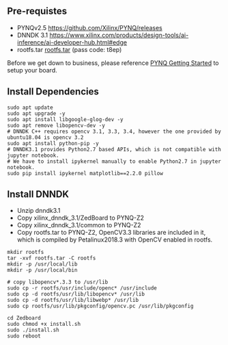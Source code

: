 ## Pre-requistes
- PYNQv2.5 https://github.com/Xilinx/PYNQ/releases
- DNNDK 3.1 https://www.xilinx.com/products/design-tools/ai-inference/ai-developer-hub.html#edge
- rootfs.tar [rootfs.tar](https://pan.baidu.com/s/1hTtdL0vds3gAUVLqbQkGLA) (pass code: t8ep)

Before we get down to business, please reference [PYNQ Getting Started](https://pynq.readthedocs.io/en/v2.5.1/getting_started.html) to setup your board.

## Install Dependencies
```
sudo apt update
sudo apt upgrade -y
sudo apt install libgoogle-glog-dev -y
sudo apt remove libopencv-dev -y 
# DNNDK C++ requires opencv 3.1, 3.3, 3.4, however the one provided by ubuntu18.04 is opencv 3.2
sudo apt install python-pip -y
# DNNDK3.1 provides Python2.7 based APIs, which is not compatible with jupyter notebook.
# We have to install ipykernel manually to enable Python2.7 in jupyter notebook.
sudo pip install ipykernel matplotlib==2.2.0 pillow
```

## Install DNNDK
- Unzip dnndk3.1
- Copy xilinx_dnndk_3.1/ZedBoard to PYNQ-Z2
- Copy xilinx_dnndk_3.1/common to PYNQ-Z2
- Copy rootfs.tar to PYNQ-Z2, OpenCV3.3 libraries are included in it, which is compiled by Petalinux2018.3 with OpenCV enabled in rootfs.
```
mkdir rootfs
tar -xvf rootfs.tar -C rootfs
mkdir -p /usr/local/lib
mkdir -p /usr/local/bin

# copy libopencv*.3.3 to /usr/lib
sudo cp -r rootfs/usr/include/openc* /usr/include
sudo cp -d rootfs/usr/lib/libopencv* /usr/lib
sudo cp -d rootfs/usr/lib/libwebp* /usr/lib
sudo cp rootfs/usr/lib/pkgconfig/opencv.pc /usr/lib/pkgconfig

cd Zedboard
sudo chmod +x install.sh
sudo ./install.sh
sudo reboot
```
